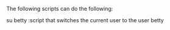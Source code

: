 The following scripts can do the following:

su betty :script that switches the current user to the user betty
